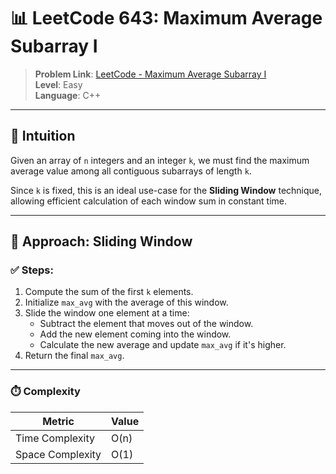 # 📊 LeetCode 643: Maximum Average Subarray I

> **Problem Link**: [LeetCode - Maximum Average Subarray I](https://leetcode.com/problems/maximum-average-subarray-i/)  
> **Level**: Easy  
> **Language**: C++  

---

## 🧠 Intuition

Given an array of `n` integers and an integer `k`, we must find the maximum average value among all contiguous subarrays of length `k`.

Since `k` is fixed, this is an ideal use-case for the **Sliding Window** technique, allowing efficient calculation of each window sum in constant time.

---

## 🔀 Approach: Sliding Window

### ✅ Steps:
1. Compute the sum of the first `k` elements.
2. Initialize `max_avg` with the average of this window.
3. Slide the window one element at a time:
   - Subtract the element that moves out of the window.
   - Add the new element coming into the window.
   - Calculate the new average and update `max_avg` if it's higher.
4. Return the final `max_avg`.

---

### ⏱️ Complexity

| Metric           | Value   |
|------------------|---------|
| Time Complexity  | O(n)    |
| Space Complexity | O(1)    |
